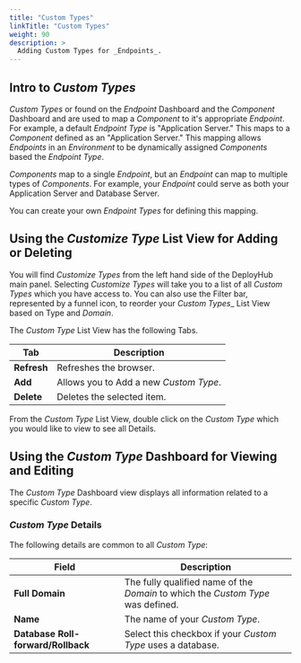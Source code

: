 ```yaml
---
title: "Custom Types"
linkTitle: "Custom Types"
weight: 90
description: >
  Adding Custom Types for _Endpoints_. 
---
```


## Intro to _Custom Types_

_Custom Types_ or found on the _Endpoint_ Dashboard and the _Component_ Dashboard and are used to map a _Component_ to it's appropriate _Endpoint_.  For example, a default _Endpoint Type_ is "Application Server."  This maps to a _Component_ defined as an "Application Server."   This mapping allows _Endpoints_ in an _Environment_ to be dynamically assigned _Components_ based the _Endpoint Type_.  

_Components_ map to a single _Endpoint_, but an _Endpoint_ can map to multiple types of _Components_. For example, your _Endpoint_ could serve as both your Application Server and Database Server.

You can create your own _Endpoint Types_ for defining this mapping. 

## Using the _Customize Type_ List View for Adding or Deleting

You will find _Customize Types_ from the left hand side of the DeployHub main panel.  Selecting _Customize Types_ will take you to a list of all _Custom Types_ which you have access to. You can also use the Filter bar, represented by a funnel icon, to reorder your _Custom Types__ List View based on Type and _Domain_.

The _Custom Type_ List View has the following Tabs.

| Tab | Description |
| --- | --- |
|**Refresh** | Refreshes the browser. |
|**Add** | Allows you to Add a new _Custom Type_. |
|**Delete** | Deletes the selected item. |

From the _Custom Type_ List View, double click on the _Custom Type_ which you would like to view to see all Details.  

## Using the _Custom Type_ Dashboard for Viewing and Editing

The _Custom Type_ Dashboard view displays all information related to a specific _Custom Type_.

### _Custom Type_ Details

The following details are common to all _Custom Type_:

| Field | Description |
| --- | --- |
| **Full Domain** | The fully qualified name of the _Domain_ to which the _Custom Type_ was defined. |
|**Name**| The name of your _Custom Type_.|
| **Database Roll-forward/Rollback** | Select this checkbox if your _Custom Type_ uses a database. |

